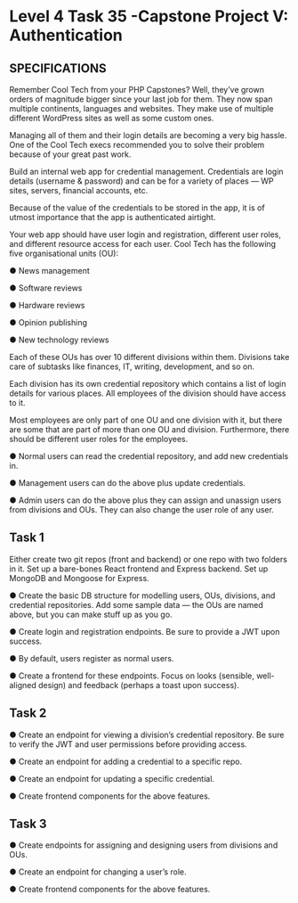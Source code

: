 # Level 4 Task 35 -Capstone Project V: Authentication

## SPECIFICATIONS

Remember Cool Tech from your PHP Capstones? Well, they’ve grown orders of magnitude bigger since your last job for them. They now span multiple continents, languages and websites. They make use of multiple different WordPress sites as well as some custom ones. 

Managing all of them and their login details are becoming a very big hassle. One of the Cool Tech execs recommended you to solve their problem because of your great past work.

Build an internal web app for credential management. Credentials are login details (username & password) and can be for a variety of places — WP sites, servers, financial accounts, etc. 

Because of the value of the credentials to be stored in the app, it is of utmost importance that the app is authenticated airtight.

Your web app should have user login and registration, different user roles, and different resource access for each user. Cool Tech has the following five organisational units (OU):

● News management

● Software reviews

● Hardware reviews

● Opinion publishing

● New technology reviews

Each of these OUs has over 10 different divisions within them. Divisions take care of subtasks like finances, IT, writing, development, and so on. 

Each division has its own credential repository which contains a list of login details for various places. All employees of the division should have access to it.

Most employees are only part of one OU and one division with it, but there are some that are part of more than one OU and division. Furthermore, there should be different user roles for the employees.

● Normal users can read the credential repository, and add new credentials in.

● Management users can do the above plus update credentials.

● Admin users can do the above plus they can assign and unassign users from divisions and OUs. They can also change the user role of any user.

## Task 1

Either create two git repos (front and backend) or one repo with two folders in it. Set up a bare-bones React frontend and Express backend. Set up MongoDB and Mongoose for Express.

● Create the basic DB structure for modelling users, OUs, divisions, and credential repositories. Add some sample data — the OUs are named above, but you can make stuff up as you go.

● Create login and registration endpoints. Be sure to provide a JWT upon success. 

● By default, users register as normal users.

● Create a frontend for these endpoints. Focus on looks (sensible, well-aligned design) and feedback (perhaps a toast upon success).

## Task 2

● Create an endpoint for viewing a division’s credential repository. Be sure to verify the JWT and user permissions before providing access.

● Create an endpoint for adding a credential to a specific repo.

● Create an endpoint for updating a specific credential.

● Create frontend components for the above features.

## Task 3

● Create endpoints for assigning and designing users from divisions and OUs.

● Create an endpoint for changing a user’s role.

● Create frontend components for the above features.